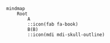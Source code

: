 <link rel="stylesheet" href="https://use.fontawesome.com/releases/v5.0.7/css/all.css">

```mermaid
mindmap
    Root
        A
        ::icon(fab fa-book)
        B(B)
        ::icon(mdi mdi-skull-outline)
        
```
